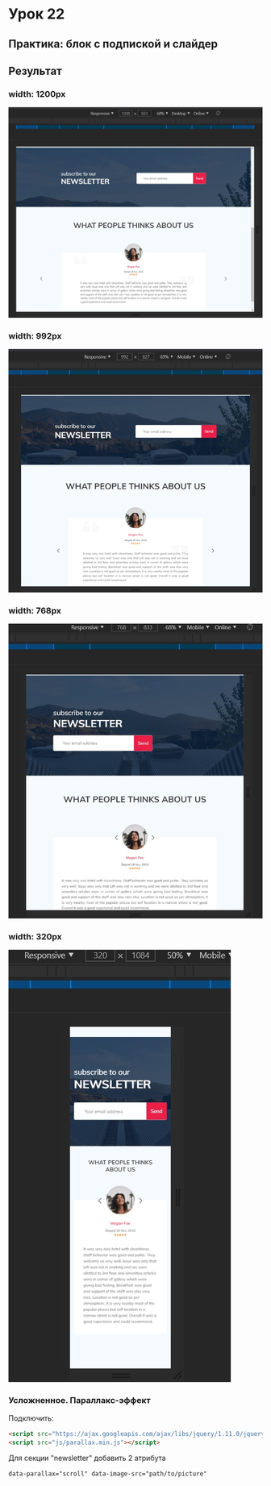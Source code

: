 # Урок 22
## Практика: блок с подпиской и слайдер
## Результат
### width: 1200px
![screenshots](src/img/readme-img/lesson-22_w1200.jpg "width: 1200px")
### width: 992px
![screenshots](src/img/readme-img/lesson-22_w992.jpg "width: 992px")
### width: 768px
![screenshots](src/img/readme-img/lesson-22_w768.jpg "width: 768px")
### width: 320px
![screenshots](src/img/readme-img/lesson-22_w320.jpg "width: 320px")
### Усложненное. Параллакс-эффект
Подключить:
```html
<script src="https://ajax.googleapis.com/ajax/libs/jquery/1.11.0/jquery.min.js"></script>
<script src="js/parallax.min.js"></script>
```
Для секции "newsletter" добавить 2 атрибута 
```html
data-parallax="scroll" data-image-src="path/to/picture"
```